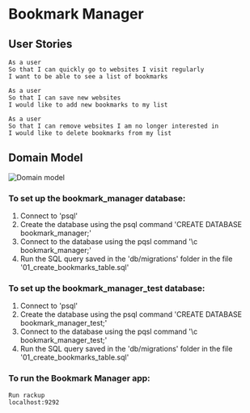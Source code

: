 # Bookmark Manager 

## User Stories

```
As a user
So that I can quickly go to websites I visit regularly
I want to be able to see a list of bookmarks
```
```
As a user
So that I can save new websites 
I would like to add new bookmarks to my list
```
```
As a user
So that I can remove websites I am no longer interested in 
I would like to delete bookmarks from my list
```

## Domain Model

![Domain model](https://github.com/makersacademy/course/raw/main/bookmark_manager/images/bookmark_manager_1.png)

### To set up the bookmark_manager database:
1. Connect to 'psql'
2. Create the database using the psql command 'CREATE DATABASE bookmark_manager;'
3. Connect to the database using the pqsl command '\c bookmark_manager;'
4. Run the SQL query saved in the 'db/migrations' folder in the file '01_create_bookmarks_table.sql'

### To set up the bookmark_manager_test database:
1. Connect to 'psql'
2. Create the database using the psql command 'CREATE DATABASE bookmark_manager_test;'
3. Connect to the database using the pqsl command '\c bookmark_manager_test;'
4. Run the SQL query saved in the 'db/migrations' folder in the file '01_create_bookmarks_table.sql'

### To run the Bookmark Manager app:
```
Run rackup
localhost:9292
```